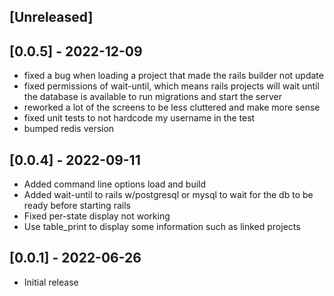 ## [Unreleased]

## [0.0.5] - 2022-12-09
- fixed a bug when loading a project that made the rails builder not update
- fixed permissions of wait-until, which means rails projects will wait until the database
  is available to run migrations and start the server
- reworked a lot of the screens to be less cluttered and make more sense
- fixed unit tests to not hardcode my username in the test
- bumped redis version

## [0.0.4] - 2022-09-11

- Added command line options load and build
- Added wait-until to rails w/postgresql or mysql to wait for the db to be ready before starting rails
- Fixed per-state display not working
- Use table_print to display some information such as linked projects

## [0.0.1] - 2022-06-26

- Initial release
